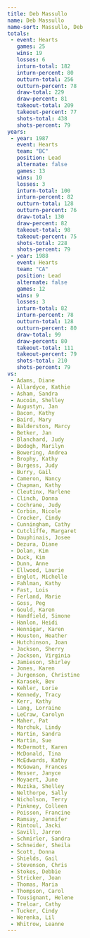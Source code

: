 ```yaml
---
title: Deb Massullo
name: Deb Massullo
name-sort: Massullo, Deb
totals:
 - event: Hearts
   games: 25
   wins: 19
   losses: 6
   inturn-total: 182
   inturn-percent: 80
   outturn-total: 256
   outturn-percent: 78
   draw-total: 229
   draw-percent: 81
   takeout-total: 209
   takeout-percent: 77
   shots-total: 438
   shots-percent: 79
years:
 - year: 1987
   event: Hearts
   team: "BC"
   position: Lead
   alternate: false
   games: 13
   wins: 10
   losses: 3
   inturn-total: 100
   inturn-percent: 82
   outturn-total: 128
   outturn-percent: 76
   draw-total: 130
   draw-percent: 82
   takeout-total: 98
   takeout-percent: 75
   shots-total: 228
   shots-percent: 79
 - year: 1988
   event: Hearts
   team: "CA"
   position: Lead
   alternate: false
   games: 12
   wins: 9
   losses: 3
   inturn-total: 82
   inturn-percent: 78
   outturn-total: 128
   outturn-percent: 80
   draw-total: 99
   draw-percent: 80
   takeout-total: 111
   takeout-percent: 79
   shots-total: 210
   shots-percent: 79
vs:
 - Adams, Diane
 - Allardyce, Kathie
 - Asham, Sandra
 - Aucoin, Shelley
 - Augustyn, Jan
 - Bacon, Kathy
 - Baird, Mary
 - Balderston, Marcy
 - Betker, Jan
 - Blanchard, Judy
 - Bodogh, Marilyn
 - Bowering, Andrea
 - Brophy, Kathy
 - Burgess, Judy
 - Burry, Gail
 - Cameron, Nancy
 - Chapman, Kathy
 - Cleutinx, Marlene
 - Clinch, Donna
 - Cochrane, Judy
 - Corbin, Nicole
 - Crocker, Cindy
 - Cunningham, Cathy
 - Cutcliffe, Margaret
 - Dauphinais, Josee
 - Dezura, Diane
 - Dolan, Kim
 - Duck, Kim
 - Dunn, Anne
 - Ellwood, Laurie
 - Englot, Michelle
 - Fahlman, Kathy
 - Fast, Lois
 - Ferland, Marie
 - Goss, Peg
 - Gould, Karen
 - Handfield, Simone
 - Hanlon, Heidi
 - Hennigar, Karen
 - Houston, Heather
 - Hutchinson, Joan
 - Jackson, Sherry
 - Jackson, Virginia
 - Jamieson, Shirley
 - Jones, Karen
 - Jurgenson, Christine
 - Karasek, Bev
 - Kehler, Lorie
 - Kennedy, Tracy
 - Kerr, Kathy
 - Lang, Lorraine
 - LeCraw, Carolyn
 - Maher, Pat
 - Marchuk, Lindy
 - Martin, Sandra
 - Martin, Sue
 - McDermott, Karen
 - McDonald, Tina
 - McEdwards, Kathy
 - McGowan, Frances
 - Messer, Janyce
 - Moyaert, June
 - Muzika, Shelley
 - Nelthorpe, Sally
 - Nicholson, Terry
 - Pinkney, Colleen
 - Poisson, Francine
 - Ramsay, Jennifer
 - Rintoul, Jacki
 - Savill, Jarron
 - Schmirler, Sandra
 - Schneider, Sheila
 - Scott, Donna
 - Shields, Gail
 - Stevenson, Chris
 - Stokes, Debbie
 - Stricker, Joan
 - Thomas, Maria
 - Thompson, Carol
 - Tousignant, Helene
 - Treloar, Cathy
 - Tucker, Cindy
 - Werenka, Lil
 - Whitrow, Leanne
---
```

